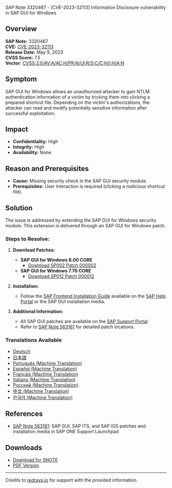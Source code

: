 SAP Note 3320467 - [CVE-2023-32113] Information Disclosure vulnerability in SAP GUI for Windows

## Overview

**SAP Note:** 3320467  
**CVE:** [CVE-2023-32113](https://www.cve.org/CVERecord?id=CVE-2023-32113)  
**Release Date:** May 9, 2023  
**CVSS Score:** 7.5  
**Vector:** [CVSS:3.0/AV:A/AC:H/PR:N/UI:R/S:C/C:H/I:H/A:N](https://nvd.nist.gov/vuln-metrics/cvss/v3-calculator)

## Symptom

SAP GUI for Windows allows an unauthorized attacker to gain NTLM authentication information of a victim by tricking them into clicking a prepared shortcut file. Depending on the victim's authorizations, the attacker can read and modify potentially sensitive information after successful exploitation.

## Impact

- **Confidentiality:** High
- **Integrity:** High
- **Availability:** None

## Reason and Prerequisites

- **Cause:** Missing security check in the SAP GUI security module.
- **Prerequisites:** User interaction is required (clicking a malicious shortcut file).

## Solution

The issue is addressed by extending the SAP GUI for Windows security module. This extension is delivered through an SAP GUI for Windows patch.

### Steps to Resolve:

1. **Download Patches:**
   - **SAP GUI for Windows 8.00 CORE**
     - [Download SP002 Patch 000002](https://me.sap.com/softwarecenter/template/products/_APP=00200682500000001943&_EVENT=DISPHIER&HEADER=Y&FUNCTIONBAR=N&EVENT=TREE&NE=NAVIGATE&ENR=73554900100200015933&V=MAINT)
   - **SAP GUI for Windows 7.70 CORE**
     - [Download SP012 Patch 000012](https://me.sap.com/softwarecenter/template/products/_APP=00200682500000001943&_EVENT=DISPHIER&HEADER=Y&FUNCTIONBAR=N&EVENT=TREE&NE=NAVIGATE&ENR=73555000100200011345&V=MAINT)

2. **Installation:**
   - Follow the [SAP Frontend Installation Guide](https://help.sap.com/viewer/1ebe3120fd734f67afc57b979c3e2d46/LATEST/en-US) available on the [SAP Help Portal](https://me.sap.com/help/sap_gui_for_windows/) or the SAP GUI installation media.

3. **Additional Information:**
   - All SAP GUI patches are available on the [SAP Support Portal](https://me.sap.com/softwarecenter/).
   - Refer to [SAP Note 563161](https://me.sap.com/notes/563161) for detailed patch locations.

### Translations Available

- [Deutsch](https://me.sap.com/notes/0003320467/D)
- [日本語](https://me.sap.com/notes/0003320467/J)
- [Português (Machine Translation)](https://me.sap.com/notes/0003320467/P)
- [Español (Machine Translation)](https://me.sap.com/notes/0003320467/S)
- [Français (Machine Translation)](https://me.sap.com/notes/0003320467/F)
- [Italiano (Machine Translation)](https://me.sap.com/notes/0003320467/I)
- [Русский (Machine Translation)](https://me.sap.com/notes/0003320467/R)
- [中文 (Machine Translation)](https://me.sap.com/notes/0003320467/1)
- [한국어 (Machine Translation)](https://me.sap.com/notes/0003320467/3)

## References

- [SAP Note 563161](https://me.sap.com/notes/563161): SAP GUI, SAP ITS, and SAP IGS patches and installation media in SAP ONE Support Launchpad

## Downloads

- [Download for SNOTE](https://notesdownloads.sap.com/note/0040000000555812023)
- [PDF Version](https://userapps.support.sap.com/sap/support/sfm/notes/print/0003320467?language=en-US&token=05CD6D3649165E3F04ED72D5B32CF635)

---

Credits to [redrays.io](https://redrays.io) for support with the provided information.